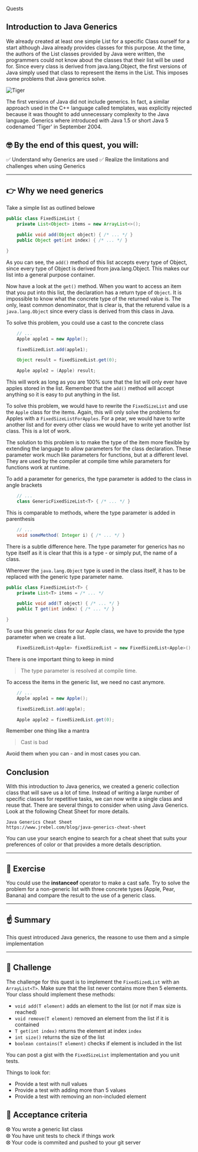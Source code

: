 Quests

## Introduction to Java Generics

We already created at least one simple List for a specific Class ourself for a start although Java already provides classes for this purpose. At the time, the authors of the List classes provided by Java were written, the programmers could not know about the classes that their list will be used for. Since every class is derived from java.lang.Object, the first versions of Java simply used that class to represent the items in the List. This imposes some problems that Java generics solve.

![Tiger](https://www.publicdomainpictures.net/pictures/220000/velka/tiger-1492874115lfH.jpg)

The first versions of Java did not include generics. In fact, a similar approach used in the C++ language called templates, was explicitly rejected because it was thought to add unnecessary complexity to the Java language. Generics where introduced with Java 1.5 or short Java 5 codenamed 'Tiger' in September 2004.

## 🤓 By the end of this quest, you will:

✅ Understand why Generics are used
✅ Realize the limitations and challenges when using Generics

- - -

## 👉 Why we need generics

Take a simple list as outlined belowe

```java
public class FixedSizeList {
    private List<Object> items = new ArrayList<>();

    public void add(Object object) { /* ... */ }
    public Object get(int index) { /* ... */ }

}
```

As you can see, the `add()` method of this list accepts every type of Object, since every type of Object is derived from java.lang.Object. This makes our list into a general purpose container.

Now have a look at the `get()` method. When you want to access an item that you put into this list, the declaration has a return type of `Object`. It is impossible to know what the concrete type of the returned value is. The only, least common denominator, that is clear is, that the returend value is a `java.lang.Object` since every class is derived from this class in Java.

To solve this problem, you could use a cast to the concrete class

```java
    // ...
    Apple apple1 = new Apple();

    fixedSizedList.add(apple1);

    Object result = fixedSizedList.get(0);

    Apple apple2 = (Apple) result;
```

This will work as long as you are 100% sure that the list will only ever have apples stored in the list. Remember that the `add()` method will accept anything so it is easy to put anything in the list.

To solve this problem, we would have to rewrite the `FixedSizeList` and use the `Apple` class for the items. Again, this will only solve the problems for Apples with a `FixedSizeListForApples`. For a pear, we would have to write another list and for every other class we would have to write yet another list class. This is a lot of work.

The solution to this problem is to make the type of the item more flexible by extending the language to allow parameters for the class declaration. These parameter work much like parameters for functions, but at a different level. They are used by the compiler at compile time while parameters for functions work at runtime.

To add a parameter for generics, the type parameter is added to the class in angle brackets

```java
    // ...
    class GenericFixedSizeList<T> { /* ... */ }
```

This is comparable to methods, where the type parameter is added in parenthesis

```java
    // ...
    void someMethod( Integer i) { /* ... */ }
```

There is a subtle difference here. The type parameter for generics has no type itself as it is clear that this is a type - or simply put, the name of a class.

Wherever the `java.lang.Object` type is used in the class itself, it has to be replaced with the generic type parameter name.

```java
public class FixedSizeList<T> {
    private List<T> items = /* ... */

    public void add(T object) { /* ... */ }
    public T get(int index) { /* ... */ }

}
```

To use this generic class for our Apple class, we have to provide the type parameter when we create a list.

```java
    FixedSizedList<Apple> fixedSizedList = new FixedSizedList<Apple>();
```

There is one important thing to keep in mind

> The type parameter is resolved at compile time.

To access the items in the generic list, we need no cast anymore.

```java
    // ...
    Apple apple1 = new Apple();

    fixedSizedList.add(apple);

    Apple apple2 = fixedSizedList.get(0);
```

Remember one thing like a mantra

> Cast is bad

Avoid them when you can - and in most cases you can.

## Conclusion

With this introduction to Java generics, we created a generic collection class that will save us a lot of time. Instead of writing a large number of specific classes for repetitive tasks, we can now write a single class and reuse that. There are several things to consider when using Java Generics. Look at the following Cheat Sheet for more details.

```ressource
Java Generics Cheat Sheet
https://www.jrebel.com/blog/java-generics-cheat-sheet
```

You can use your search engine to search for a cheat sheet that suits your preferences of color or that provides a more details description.

- - -

## 🔬 Exercise

You could use the **instanceof** operator to make a cast safe. Try to solve the problem for a non-generic list with three concrete types (Apple, Pear, Banana) and compare the result to the use of a generic class.

- - -

## ☝️ Summary

This quest introduced Java generics, the reasone to use them and a simple implementation 

- - -

## 💪 Challenge

The challenge for this quest is to implement the `FixedSizedList` with an `ArrayList<T>`. Make sure that the list never contains more then 5 elements.
Your class should implement these methods:

* `void add(T element)` adds an element to the list (or not if max size is reached)
* `void remove(T element)` removed an element from the list if it is contained
* `T get(int index)` returns the element at index `index`
* `int size()` returns the size of the list
* `boolean contains(T element)` checks if element is included in the list

You can post a gist with the `FixedSizeList` implementation and you unit tests.

Things to look for:

- Provide a test with null values
- Provide a test with adding more than 5 values
- Provide a test with removing an non-included element


## 🧐 Acceptance criteria

⭙ You wrote a generic list class  
⭙ You have unit tests to check if things work  
⭙ Your code is commited and pushed to your git server  
